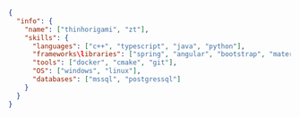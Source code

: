 ```json
{
  "info": {
    "name": ["thinhorigami", "zt"],
    "skills": {
      "languages": ["c++", "typescript", "java", "python"],
      "frameworks\libraries": ["spring", "angular", "bootstrap", "materialui", "vite"],
      "tools": ["docker", "cmake", "git"],
      "OS": ["windows", "linux"],
      "databases": ["mssql", "postgressql"]
    }
  }
}
```

<!---
user-thinhorigami/user-thinhorigami is a ✨ special ✨ repository because its `README.md` (this file) appears on your GitHub profile.
You can click the Preview link to take a look at your changes.
--->
